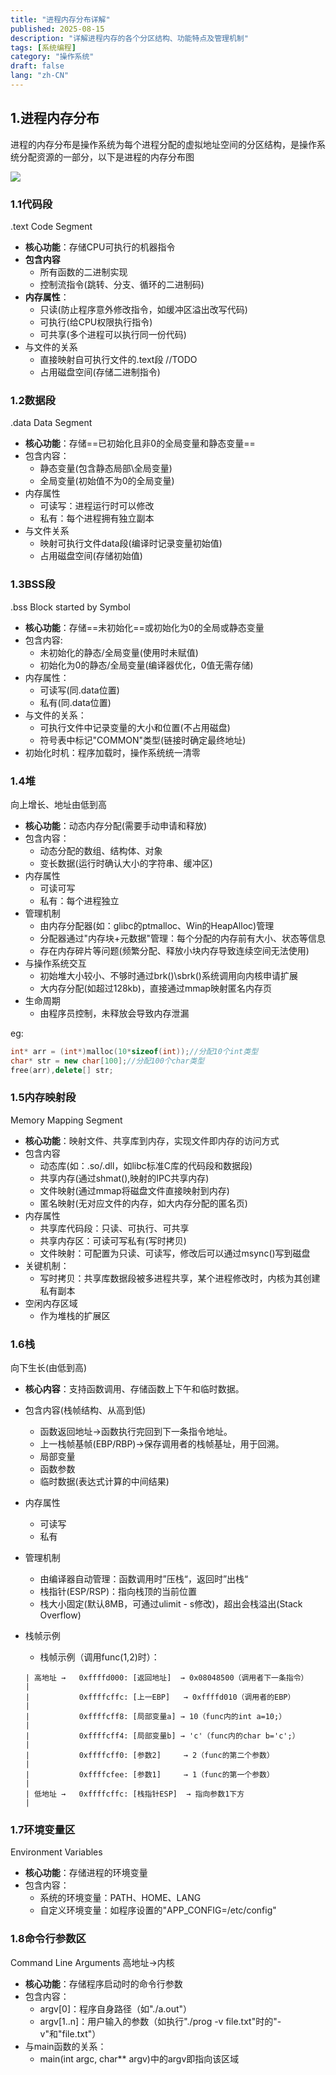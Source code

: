 ```yaml
---
title: "进程内存分布详解"
published: 2025-08-15
description: "详解进程内存的各个分区结构、功能特点及管理机制"
tags: [系统编程]
category: "操作系统"
draft: false 
lang: "zh-CN"
---
```

## 1.进程内存分布

​	进程的内存分布是操作系统为每个进程分配的虚拟地址空间的分区结构，是操作系统分配资源的一部分，以下是进程的内存分布图

![](https://raw.githubusercontent.com/wang-hao-byte/FigureBed/master/202508042347301.png)

### 1.1代码段

.text Code Segment

- **核心功能**：存储CPU可执行的机器指令
- **包含内容**
  - 所有函数的二进制实现
  - 控制流指令(跳转、分支、循环的二进制码)
- **内存属性**：
  - 只读(防止程序意外修改指令，如缓冲区溢出改写代码)
  - 可执行(给CPU权限执行指令)
  - 可共享(多个进程可以执行同一份代码)
- 与文件的关系
  - 直接映射自可执行文件的.text段 //TODO
  - 占用磁盘空间(存储二进制指令)

### 1.2数据段

.data Data Segment

- **核心功能**：存储==已初始化且非0的全局变量和静态变量==
- 包含内容：
  - 静态变量(包含静态局部\全局变量)
  - 全局变量(初始值不为0的全局变量)
- 内存属性
  - 可读写：进程运行时可以修改
  - 私有：每个进程拥有独立副本
- 与文件关系
  - 映射可执行文件data段(编译时记录变量初始值)
  - 占用磁盘空间(存储初始值)

### 1.3BSS段

.bss  Block started by Symbol

- **核心功能**：存储==未初始化==或初始化为0的全局或静态变量
- 包含内容:
  - 未初始化的静态/全局变量(使用时未赋值)
  - 初始化为0的静态/全局变量(编译器优化，0值无需存储)
- 内存属性：
  - 可读写(同.data位置)
  - 私有(同.data位置)
- 与文件的关系：
  - 可执行文件中记录变量的大小和位置(不占用磁盘)
  - 符号表中标记"COMMON"类型(链接时确定最终地址)
- 初始化时机：程序加载时，操作系统统一清零

### 1.4堆

向上增长、地址由低到高

- **核心功能**：动态内存分配(需要手动申请和释放)
- 包含内容：
  - 动态分配的数组、结构体、对象
  - 变长数据(运行时确认大小的字符串、缓冲区)
- 内存属性
  - 可读可写
  - 私有：每个进程独立
- 管理机制
  - 由内存分配器(如：glibc的ptmalloc、Win的HeapAlloc)管理
  - 分配器通过"内存块+元数据"管理：每个分配的内存前有大小、状态等信息
  - 存在内存碎片等问题(频繁分配、释放小块内存导致连续空间无法使用)
- 与操作系统交互
  - 初始堆大小较小、不够时通过brk()\sbrk()系统调用向内核申请扩展
  - 大内存分配(如超过128kb)，直接通过mmap映射匿名内存页
- 生命周期
  - 由程序员控制，未释放会导致内存泄漏

eg:

```C++
int* arr = (int*)malloc(10*sizeof(int));//分配10个int类型
char* str = new char[100];//分配100个char类型
free(arr),delete[] str;
```

### 1.5内存映射段

Memory Mapping Segment

- **核心功能**：映射文件、共享库到内存，实现文件即内存的访问方式
- 包含内容
  - 动态库(如：.so/.dll，如libc标准C库的代码段和数据段)
  - 共享内存(通过shmat(),映射的IPC共享内存)
  - 文件映射(通过mmap将磁盘文件直接映射到内存)
  - 匿名映射(无对应文件的内存，如大内存分配的匿名页)
- 内存属性
  - 共享库代码段：只读、可执行、可共享
  - 共享内存区：可读可写私有(写时拷贝)
  - 文件映射：可配置为只读、可读写，修改后可以通过msync()写到磁盘
- 关键机制：
  - 写时拷贝：共享库数据段被多进程共享，某个进程修改时，内核为其创建私有副本
- 空闲内存区域
  - 作为堆栈的扩展区

### 1.6栈

向下生长(由低到高)

- **核心内容**：支持函数调用、存储函数上下午和临时数据。

- 包含内容(栈帧结构、从高到低)

  - 函数返回地址->函数执行完回到下一条指令地址。
  - 上一栈帧基帧(EBP/RBP)->保存调用者的栈帧基址，用于回溯。
  - 局部变量
  - 函数参数
  - 临时数据(表达式计算的中间结果)

- 内存属性

  - 可读写
  - 私有

- 管理机制

  - 由编译器自动管理：函数调用时”压栈“，返回时”出栈“
  - 栈指针(ESP/RSP)：指向栈顶的当前位置
  - 栈大小固定(默认8MB，可通过ulimit - s修改)，超出会栈溢出(Stack Overflow)

- 栈帧示例

  - 栈帧示例（调用func(1,2)时）： 

  ```plaintext
  | 高地址 →   0xffffd000: [返回地址]  → 0x08048500（调用者下一条指令）       |
  |           0xffffcffc: [上一EBP]   → 0xffffd010（调用者的EBP）          |
  |           0xffffcff8: [局部变量a] → 10（func内的int a=10;）            |
  |           0xffffcff4: [局部变量b] → 'c'（func内的char b='c';）         |
  |           0xffffcff0: [参数2]     → 2（func的第二个参数）              |
  |           0xffffcfee: [参数1]     → 1（func的第一个参数）              |
  | 低地址 →   0xffffcffc: [栈指针ESP]  → 指向参数1下方                     |
  ```

### 1.7环境变量区

Environment Variables

- **核心功能**：存储进程的环境变量
- 包含内容：
  - 系统的环境变量：PATH、HOME、LANG
  - 自定义环境变量：如程序设置的"APP_CONFIG=/etc/config"

### 1.8命令行参数区

Command Line Arguments 高地址->内核

- **核心功能**：存储程序启动时的命令行参数
- 包含内容：
  - argv[0]：程序自身路径（如"./a.out"）
  - argv[1..n]：用户输入的参数（如执行"./prog -v file.txt"时的"-v"和"file.txt"）
- 与main函数的关系：
  - main(int argc, char** argv)中的argv即指向该区域 